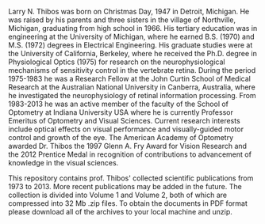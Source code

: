 Larry N. Thibos was born on Christmas Day, 1947 in Detroit, Michigan. He was raised by his parents and three sisters in the village of Northville, Michigan, graduating from high school in 1966. 
His tertiary education was in engineering at the University of Michigan, where he earned B.S. (1970) and M.S. (1972) degrees in Electrical Engineering.
His graduate studies were at the University of California, Berkeley, where he received the Ph.D. degree in Physiological Optics (1975) for research on the neurophysiological mechanisms of sensitivity control in the vertebrate retina. 
During the period 1975-1983 he was a Research Fellow at the John Curtin School of Medical Research at the Australian National University in Canberra, Australia, where he investigated the neurophysiology of retinal information processing.
From 1983-2013 he was an active member of the faculty of the School of Optometry at Indiana University USA where he is currently Professor Emeritus of Optometry and Visual Sciences.
Current research interests include optical effects on visual performance and visually-guided motor control and growth of the eye.
The American Academy of Optometry awarded Dr. Thibos the 1997 Glenn A. Fry Award for Vision Research and the 2012 Prentice Medal in recognition of contributions to advancement of knowledge in the visual sciences. 

This repository contains prof. Thibos' collected scientific publications from 1973 to 2013. More recent publications may be added in the future.
The collection is divided into Volume 1 and Volume 2, both of which are compressed into 32 Mb .zip files. To obtain the documents in PDF format please download all of the archives to your local machine and unzip.
